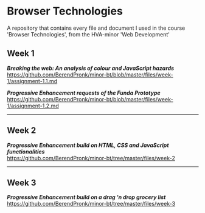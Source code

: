 # Browser Technologies
A repository that contains every file and document I used in the course 'Browser Technologies', from the HVA-minor 'Web Development'

## Week 1

***Breaking the web: An analysis of colour and JavaScript hazards***   
https://github.com/BerendPronk/minor-bt/blob/master/files/week-1/assignment-1.1.md

***Progressive Enhancement requests of the Funda Prototype***  
https://github.com/BerendPronk/minor-bt/blob/master/files/week-1/assignment-1.2.md

---

## Week 2
***Progressive Enhancement build on HTML, CSS and JavaScript functionalities***  
https://github.com/BerendPronk/minor-bt/tree/master/files/week-2

---

## Week 3
***Progressive Enhancement build on a drag 'n drop grocery list***  
https://github.com/BerendPronk/minor-bt/tree/master/files/week-3
